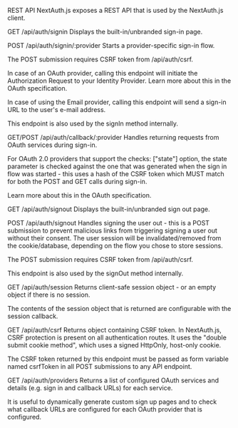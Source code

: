 REST API
NextAuth.js exposes a REST API that is used by the NextAuth.js client.

GET /api/auth/signin
Displays the built-in/unbranded sign-in page.

POST /api/auth/signin/:provider
Starts a provider-specific sign-in flow.

The POST submission requires CSRF token from /api/auth/csrf.

In case of an OAuth provider, calling this endpoint will initiate the Authorization Request to your Identity Provider. Learn more about this in the OAuth specification.

In case of using the Email provider, calling this endpoint will send a sign-in URL to the user's e-mail address.

This endpoint is also used by the signIn method internally.

GET/POST /api/auth/callback/:provider
Handles returning requests from OAuth services during sign-in.

For OAuth 2.0 providers that support the checks: ["state"] option, the state parameter is checked against the one that was generated when the sign in flow was started - this uses a hash of the CSRF token which MUST match for both the POST and GET calls during sign-in.

Learn more about this in the OAuth specification.

GET /api/auth/signout
Displays the built-in/unbranded sign out page.

POST /api/auth/signout
Handles signing the user out - this is a POST submission to prevent malicious links from triggering signing a user out without their consent. The user session will be invalidated/removed from the cookie/database, depending on the flow you chose to store sessions.

The POST submission requires CSRF token from /api/auth/csrf.

This endpoint is also used by the signOut method internally.

GET /api/auth/session
Returns client-safe session object - or an empty object if there is no session.

The contents of the session object that is returned are configurable with the session callback.

GET /api/auth/csrf
Returns object containing CSRF token. In NextAuth.js, CSRF protection is present on all authentication routes. It uses the "double submit cookie method", which uses a signed HttpOnly, host-only cookie.

The CSRF token returned by this endpoint must be passed as form variable named csrfToken in all POST submissions to any API endpoint.

GET /api/auth/providers
Returns a list of configured OAuth services and details (e.g. sign in and callback URLs) for each service.

It is useful to dynamically generate custom sign up pages and to check what callback URLs are configured for each OAuth provider that is configured.